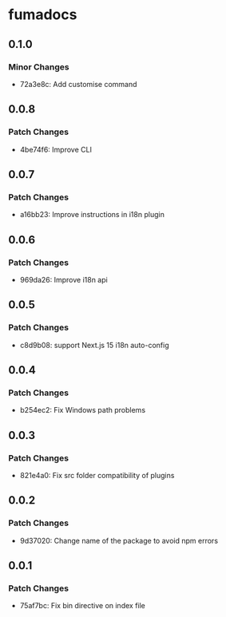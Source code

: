 # fumadocs

## 0.1.0

### Minor Changes

- 72a3e8c: Add customise command

## 0.0.8

### Patch Changes

- 4be74f6: Improve CLI

## 0.0.7

### Patch Changes

- a16bb23: Improve instructions in i18n plugin

## 0.0.6

### Patch Changes

- 969da26: Improve i18n api

## 0.0.5

### Patch Changes

- c8d9b08: support Next.js 15 i18n auto-config

## 0.0.4

### Patch Changes

- b254ec2: Fix Windows path problems

## 0.0.3

### Patch Changes

- 821e4a0: Fix src folder compatibility of plugins

## 0.0.2

### Patch Changes

- 9d37020: Change name of the package to avoid npm errors

## 0.0.1

### Patch Changes

- 75af7bc: Fix bin directive on index file
